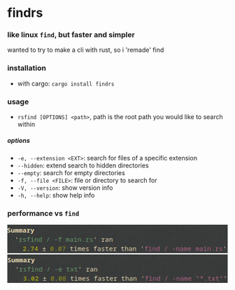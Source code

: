# findrs

### like linux `find`, but faster and simpler

wanted to try to make a cli with rust, so i 'remade' find 

### installation

* with cargo: `cargo install findrs`

### usage

* `rsfind [OPTIONS] <path>`, path is the root path you would like to search within

##### options

* `-e, --extension <EXT>`: search for files of a specific extension
* `--hidden`: extend search to hidden directories
* `--empty`: search for empty directories
* `-f, --file <FILE>`: file or directory to search for
* `-V, --version`: show version info
* `-h, --help`: show help info

### performance vs `find`

![](img/benchmark1.png)
![](img/benchmark2.png)
